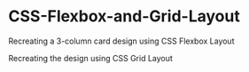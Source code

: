 # CSS-Flexbox-and-Grid-Layout

Recreating a 3-column card design using CSS Flexbox  Layout

Recreating the design using CSS Grid Layout  



